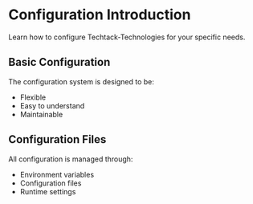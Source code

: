 # Configuration Introduction

Learn how to configure Techtack-Technologies for your specific needs.

## Basic Configuration

The configuration system is designed to be:
- Flexible
- Easy to understand
- Maintainable

## Configuration Files

All configuration is managed through:
- Environment variables
- Configuration files
- Runtime settings